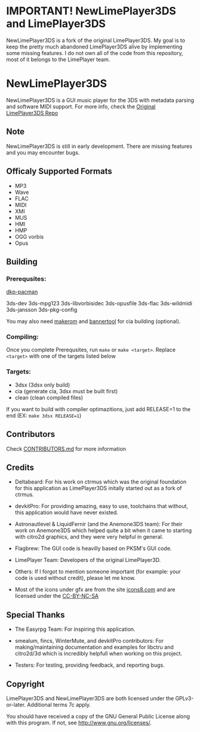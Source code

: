 # IMPORTANT! NewLimePlayer3DS and LimePlayer3DS
NewLimePlayer3DS is a fork of the original LimePlayer3DS. My goal is to keep the pretty much abandoned LimePlayer3DS alive by implementing some missing features. I do not own all of the code from this repository, most of it belongs to the LimePlayer team.

# NewLimePlayer3DS
NewLimePlayer3DS is a GUI music player for the 3DS with metadata parsing and software MIDI support. For more info, check the [Original LimePlayer3DS Repo](https://github.com/oreo639/LimePlayer3DS)

## Note
NewLimePlayer3DS is still in early development. There are missing features and you may encounter bugs.

## Officaly Supported Formats
+ MP3 
+ Wave 
+ FLAC 
+ MIDI
+ XMI
+ MUS
+ HMI
+ HMP
+ OGG vorbis
+ Opus

## Building
### Prerequsites:
[dkp-pacman](https://devkitpro.org/wiki/devkitPro_pacman)

3ds-dev 3ds-mpg123 3ds-libvorbisidec 3ds-opusfile 3ds-flac 3ds-wildmidi 3ds-jansson 3ds-pkg-config

You may also need [makerom](https://github.com/profi200/Project_CTR) and [bannertool](https://github.com/Steveice10/bannertool/) for cia building (optional).

### Compiling:
Once you complete Prerequsites, run `make` or `make <target>`. Replace `<target>` with one of the targets listed below

### Targets:
+ 3dsx (3dsx only build)
+ cia (generate cia, 3dsx must be built first)
+ clean (clean compiled files)

If you want to build with compiler optimazitions, just add RELEASE=1 to the end (EX: `make 3dsx RELEASE=1`)

## Contributors
Check [CONTRIBUTORS.md](CONTRIBUTORS.md) for more information

## Credits
+ Deltabeard: For his work on ctrmus which was the original foundation for this application as LimePlayer3DS initally started out as a fork of ctrmus.

+ devkitPro: For providing amazing, easy to use, toolchains that without, this application would have never existed.

+ Astronautlevel & LiquidFernir (and the Anemone3DS team): For their work on Anemone3DS which helped quite a bit when it came to starting with citro2d graphics, and they were very helpful in general.

+ Flagbrew: The GUI code is heavilly based on PKSM's GUI code.

+ LimePlayer Team: Developers of the original LimePlayer3D.

+ Others: If I forgot to mention someone important (for example: your code is used without credit), please let me know.

+ Most of the icons under gfx are from the site [icons8.com](https://icons8.com) and are licensed under the [CC-BY-NC-SA](https://creativecommons.org/licenses/by-nc-sa/3.0/)

## Special Thanks
+ The Easyrpg Team: For inspiring this application.

+ smealum, fincs, WinterMute, and devkitPro contributors: For making/maintaining documentation and examples for libctru and citro2d/3d which is incredibly helpfull when working on this project.

+ Testers: For testing, providing feedback, and reporting bugs.

## Copyright
LimePlayer3DS and NewLimePlayer3DS are both licensed under the GPLv3-or-later. Additional terms 7c apply.

You should have received a copy of the GNU General Public License along with this program.  If not, see <http://www.gnu.org/licenses/>.
